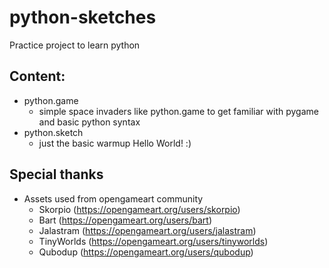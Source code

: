 # python-sketches
Practice project to learn python

## Content:
- python.game
  - simple space invaders like python.game to get familiar with pygame and basic python syntax
- python.sketch
  - just the basic warmup Hello World! :)


## Special thanks
- Assets used from opengameart community
  - Skorpio (https://opengameart.org/users/skorpio)
  - Bart (https://opengameart.org/users/bart)
  - Jalastram (https://opengameart.org/users/jalastram)
  - TinyWorlds (https://opengameart.org/users/tinyworlds)
  - Qubodup (https://opengameart.org/users/qubodup)